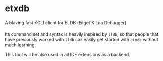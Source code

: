 # etxdb

A blazing fast ⚡️CLI client for ELDB (EdgeTX Lua Debugger).

Its command set and syntax is heavily inspired by `lldb`, so that people that have previously worked with `lldb` can easily get started with `etxdb` without much learning.

This tool will be also used in all IDE extensions as a backend.
